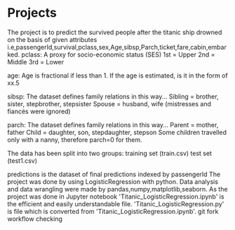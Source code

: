 # Projects
The project is to predict the survived people after the titanic ship drowned on the basis of given attributes i.e,passengerId,survival,pclass,sex,Age,sibsp,Parch,ticket,fare,cabin,embarked.
pclass: A proxy for socio-economic status (SES)
1st = Upper
2nd = Middle
3rd = Lower

age: Age is fractional if less than 1. If the age is estimated, is it in the form of xx.5

sibsp: The dataset defines family relations in this way...
Sibling = brother, sister, stepbrother, stepsister
Spouse = husband, wife (mistresses and fiancés were ignored)

parch: The dataset defines family relations in this way...
Parent = mother, father
Child = daughter, son, stepdaughter, stepson
Some children travelled only with a nanny, therefore parch=0 for them.

The data has been split into two groups:
training set (train.csv)
test set (test1.csv)

predictions is the dataset of final predictions indexed by passengerId 
The project was done by using LogisticRegression with python. Data analysis and data wrangling were made by pandas,numpy,matplotlib,seaborn.
As the project was done in Jupyter notebook 'Titanic_LogisticRegression.ipynb' is the efficient and easily understandable file.
'Titanic_LogisticRegression.py' is file which is converted from 'Titanic_LogisticRegression.ipynb'.
git fork workflow checking
